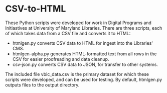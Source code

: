 CSV-to-HTML
===========

These Python scripts were developed for work in Digital Programs and Initiastives at University of Maryland Libraries. There are three scripts, each of which takes data from a CSV file and converts it to HTML:

* htmlgen.py converts CSV data to HTML for ingest into the Libraries' CMS.  
* htmlgen-alpha.py generates HTML-formatted text from all rows in the CSV for easier proofreading and data cleanup.  
* csv-json.py converts CSV data to JSON, for transfer to other systems.

The included file vbic_data.csv is the primary dataset for which these scripts were developed, and can be used for testing.  By default, htmlgen.py outputs files to the output directory.
